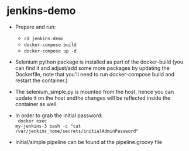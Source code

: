 # jenkins-demo
* Prepare and run: <br/>

  * <code>cd jenkins-demo</code>
  * <code>docker-compose build</code>
  * <code>docker-compose up -d</code>

* Selenium python package is installed as part of the docker-build (you can find it and adjust/add some more packages by updating the Dockerfile, note that you'll need to run docker-compose build and restart the container.)<br/>
* The selenium_simple.py is mounted from the host, hence you can update it on the host andthe changes will be reflected inside the container as well.
* In order to grab the initial password:<br/>
  <code>
  docker exec my-jenkins-3 bash -c "cat /var/jenkins_home/secrets/initialAdminPassword"
  </code>

* Initial/simple pipeline can be found at the pipeline.groovy file
